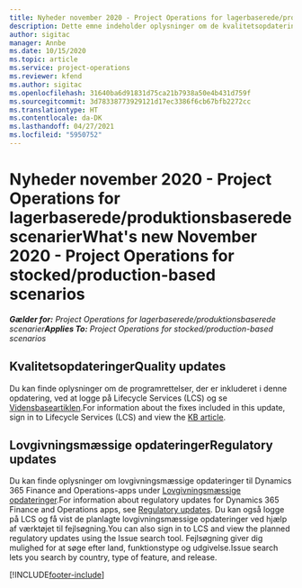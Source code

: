 ```yaml
---
title: Nyheder november 2020 - Project Operations for lagerbaserede/produktionsbaserede scenarier
description: Dette emne indeholder oplysninger om de kvalitetsopdateringer, der er tilgængelige i udgivelsen i november 2020 af Project Operations for lager-produktionsbaserede scenarier.
author: sigitac
manager: Annbe
ms.date: 10/15/2020
ms.topic: article
ms.service: project-operations
ms.reviewer: kfend
ms.author: sigitac
ms.openlocfilehash: 31640ba6d91831d75ca21b7938a50e4b431d759f
ms.sourcegitcommit: 3d78338773929121d17ec3386f6cb67bfb2272cc
ms.translationtype: HT
ms.contentlocale: da-DK
ms.lasthandoff: 04/27/2021
ms.locfileid: "5950752"
---
```

# <a name="whats-new-november-2020---project-operations-for-stockedproduction-based-scenarios"></a><span data-ttu-id="48084-103">Nyheder november 2020 - Project Operations for lagerbaserede/produktionsbaserede scenarier</span><span class="sxs-lookup"><span data-stu-id="48084-103">What's new November 2020 - Project Operations for stocked/production-based scenarios</span></span>

<span data-ttu-id="48084-104">_**Gælder for:** Project Operations for lagerbaserede/produktionsbaserede scenarier_</span><span class="sxs-lookup"><span data-stu-id="48084-104">_**Applies To:** Project Operations for stocked/production-based scenarios_</span></span>

## <a name="quality-updates"></a><span data-ttu-id="48084-105">Kvalitetsopdateringer</span><span class="sxs-lookup"><span data-stu-id="48084-105">Quality updates</span></span>

<span data-ttu-id="48084-106">Du kan finde oplysninger om de programrettelser, der er inkluderet i denne opdatering, ved at logge på Lifecycle Services (LCS) og se [Vidensbaseartiklen](https://fix.lcs.dynamics.com/Issue/Details?bugId=488609&amp;dbType=3&amp;qc=8251e8e1d5e2386de850599926c1adc3fec8e2ba25308036d22cdfe0a1c28fc7).</span><span class="sxs-lookup"><span data-stu-id="48084-106">For information about the fixes included in this update, sign in to Lifecycle Services (LCS) and view the [KB article](https://fix.lcs.dynamics.com/Issue/Details?bugId=488609&amp;dbType=3&amp;qc=8251e8e1d5e2386de850599926c1adc3fec8e2ba25308036d22cdfe0a1c28fc7).</span></span>

## <a name="regulatory-updates"></a><span data-ttu-id="48084-107">Lovgivningsmæssige opdateringer</span><span class="sxs-lookup"><span data-stu-id="48084-107">Regulatory updates</span></span>

<span data-ttu-id="48084-108">Du kan finde oplysninger om lovgivningsmæssige opdateringer til Dynamics 365 Finance and Operations-apps under [Lovgivningsmæssige opdateringer](/dynamics365/finance/localizations/regulatory-updates).</span><span class="sxs-lookup"><span data-stu-id="48084-108">For information about regulatory updates for Dynamics 365 Finance and Operations apps, see [Regulatory updates](/dynamics365/finance/localizations/regulatory-updates).</span></span> <span data-ttu-id="48084-109">Du kan også logge på LCS og få vist de planlagte lovgivningsmæssige opdateringer ved hjælp af værktøjet til fejlsøgning.</span><span class="sxs-lookup"><span data-stu-id="48084-109">You can also sign in to LCS and view the planned regulatory updates using the Issue search tool.</span></span> <span data-ttu-id="48084-110">Fejlsøgning giver dig mulighed for at søge efter land, funktionstype og udgivelse.</span><span class="sxs-lookup"><span data-stu-id="48084-110">Issue search lets you search by country, type of feature, and release.</span></span>


[!INCLUDE[footer-include](../../includes/footer-banner.md)]